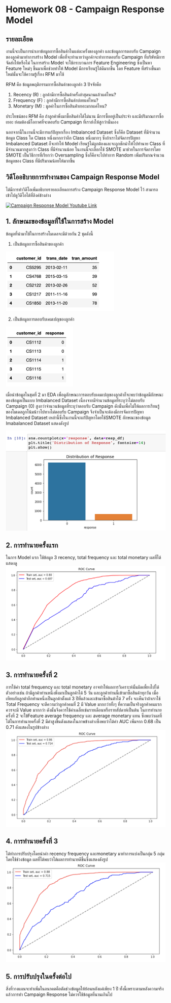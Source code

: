 # Homework 08 - Campaign Response Model

## รายละเอียด
งานนี้จะเป็นการนำเอาข้อมูลการซื้อสินค้าในแต่ละครั้งของลูกค้า และข้อมูลการตอบรับ Campaign ของลูกค้ามาทำการสร้าง Model เพื่อที่จะทำนายว่าลูกค้าจะทำการตอบรับ Campaign ที่บริษัทมีการจัดส่งให้หรือไม่
ในการสร้าง Model จะใช้กระบวนการ Feature Engineering ซึ่งเป็นหา Feature ใหม่ๆ ขึ้นมาเพื่อช่วยทำให้ Model มีการเรียนรู้ได้ดีมากขึ้น โดย Feature ที่สร้างขึ้นมาใหม่นั้นจะใช้ความรู้เรื่อง RFM มาใช้

RFM คือ
ข้อมูลพฤติกรรมการซื้อสินค้าของลูกค้า 3 ปัจจัยคือ
1. Recency (R) : ลูกค้ามีการซื้อสินค้าครั้งล่าสุดนานแล้วแค่ไหน?
2. Frequency (F) : ลูกค้ามีการซื้อสินค้าบ่อยแค่ไหน?
3. Monetary (M) : มูลค่าในการซื้อสินค้่าเยอะมากแค่ไหน?

ประโยชน์ของ RFM คือ ถ้าลูกค้าพึ่งมาซื้อสินค้าได้ไม่นาน มีการซื้ออยู่เป็นประจำ และมีปริมาณการซื้อเยอะ ย่อมต้องมีโอกาศที่จะตอบรับ Campaign ที่เราส่งให้สูกว่านั่นเอง

นอกจากนี้ในงานนี้จะมีการแก้ปัญหาเรื่อง Imbalanced Dataset ซึ่งก็คือ Dataset ที่มีจำนวนข้อมูล Class ใด Class หนึ่งมากกว่าอีก Class หนึ่งมากๆ ซึ่งถ้าเราไม่จัดการปัญหา Imbalanced Dataset ก็จะทำให้ Model เรียนรู้ไม่ถูกต้องและจะถูกชักนำให้ไปทำนาย Class ที่มีจำนวนมากสูงกว่า Class ที่มีจำนวนน้อย
ในงานนี้จะเลือกใช้ SMOTE มาช่วยในการจัดการโดย SMOTE เป็นวิธีการที่เรียกว่า Oversampling ซึ่งก็คือจะไปทำการ Random เพิ่มปริมาณจำนวนข้อมูลของ Class ที่มีปริมาณน้อยให้มากขึ้น


## วิดีโออธิบายการทำงานของ Campaign Response Model
ได้มีการทำวิดีโอเพิ่มอธิบายรายละเอียดการสร้าง ​Campaign Response Model ไว้ สามารถเข้าไปดูวิดีโอได้ที่ลิงค์ข้างล่าง

[![Campaign Response Model Youtube Link](https://img.youtube.com/vi/VRvBBBdR_Yg/0.jpg)](https://www.youtube.com/watch?v=VRvBBBdR_Yg)

## 1. ลักษณะของข้อมูลที่ใช้ในการสร้าง Model
ข้อมูลที่นำมาใช้ในการสร้างโมเดลจะมีด้วยกัน 2 ชุดดังนี้
1. เป็นข้อมูลการซื้อสินค้าของลูกค้า

![transaction_data](./images/1_transaction_data.png)

2. เป็นข้อมูลการตอบรับเคมเปญของลูกค้า

![campaign](./images/2_campaign.png)

เมื่อนำข้อมูลในชุดที่ 2 มา EDA เพื่อดูลักษณะการตอบรับเคมเปญของลูกค้าก็จะพบว่าข้อมูลมีลักษณะของข้อมูลเป็นแบบ Imbalanced Dataset เนื่องจากมีจำนวนข้อมูลที่ระบุว่าไม่ตอบรับ Campaign (0) สูงกว่าจำนวนข้อมูลที่ระบุว่าตอบรับ Campaign ดังนั้นเพื่อไม่ให้ผลการเรียนรู้ของโมเดลถูกโน้มน้าวไปทางไม่ตอบรับ Campaign จึงจำเป็นจะต้องมีการจัดการปัญหา Imbalanced Dataset เหล่านี้ซึ่งในงานนี้จะแก้ปัญหาโดยใช้ ​SMOTE ลักษณะของข้อมูล ​Imabalanced Dataset แสดงดังรูป

![imbalance_dataset](./images/3_imbalance_dataset.png)

## 2. การทำนายครั้งแรก
ในการ Model แรก ใช้ข้อมูล 3 recency, total frequency และ total monetary ผลที่ได้แสดงดู
![first_predict](./images/4_first_predict.png)

## 3. การทำนายครั้งที่ 2
การใช้ค่า total frequency และ total monetary อาจทำให้ผลการวิเคราะห์นั้นผิดเพี้ยงไปได้ ตัวอย่างเช่น ถ้ามีลูกค้าท่านหนึ่งพึ่งมาเป็นลูกค้าได้ 5 วัน และลูกค้าท่านนี้เข้ามาซื้อสินค้าทุกวัน เมื่อเทียบกับลูกค้าอีกท่านหนึ่งเป็นลูกค้าตั้งแต่ 3 ปีที่แล้วและเข้ามาซื้อสินค้าได้ 7 ครั้ง จะเห็นว่าถ้าเราใช้ Total Frequency จะตีความว่าลูกค้าคนที่ 2 มี Value มากกว่าทั้งๆ ที่ความเป็นจริงลูกค้าคนแรกควรจะมี Value มากกว่า ดังนั้นจึงควรใช้ค่าเฉลี่ยเช่นรายเดือนหรือรายสัปดาห์เป็นต้น
ในการทำนายครั้งที่ 2 จะใข้ ​Feature average frequency และ average monetary แทน ซึ่งพบว่าผลที่ได้ในการทำนายครั้งที่ 2 มีค่าสูงขึ้นดังแสดงในภาพข้างล่างซึ่งพบว่าได้ค่า AUC เพิ่มจาก 0.68 เป็น 0.71 ดังแสดงในรูปข้างล่าง
![second_predict](./images/5_second_predict.png)

## 4. การทำนายครั้งที่ 3
ได้ทำการปรับปรุงโดยนำค่า recency frequency และmonetary มาทำการแบ่งเป็นกลุ่ม 5 กลุ่มโดยใช้ช่วงข้อมูล ผลที่ได้พบว่าได้ผลการทำนายดีขึ้นซึ่งแสดงดังรูป
![third_predict](./images/6_third_predict.png)

## 5. การปรับปรุงในครั้งต่อไป
สิ่งที่วางแผนจะทำเพิ่มในอนาคตคือตัดช่วงข้อมูลให้ย้อนหลังแค่เพียง 1 ปี ทั้งนี้เพราะตามหลังความจริงแล้วการทำ Campaign Response ไม่ควรใช้ข้อมูลที่นานเกินไป
